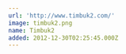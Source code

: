 ```yaml
---
url: 'http://www.timbuk2.com/'
image: timbuk2.png
name: Timbuk2
added: 2012-12-30T02:25:45.000Z
---
```

